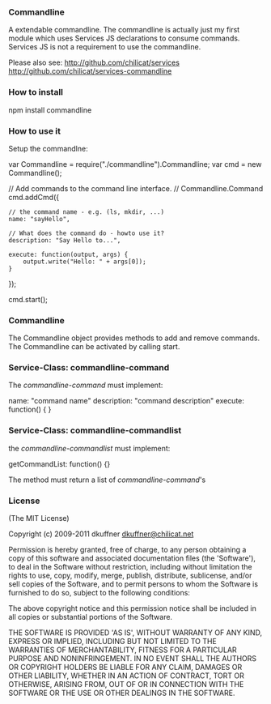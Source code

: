
### Commandline

A extendable commandline. The commandline is actually just my first module which uses Services JS declarations to consume commands. Services JS is not a requirement to use the commandline. 

Please also see: 
http://github.com/chilicat/services
http://github.com/chilicat/services-commandline

### How to install

npm install commandline

### How to use it
Setup the commandlne:

var Commandline = require("./commandline").Commandline;
var cmd = new Commandline();

// Add commands to the command line interface.
// Commandline.Command
cmd.addCmd({
    
    // the command name - e.g. (ls, mkdir, ...)
	name: "sayHello", 

	// What does the command do - howto use it?
	description: "Say Hello to...", 

	execute: function(output, args) {
		output.write("Hello: " + args[0]);
	}

});

cmd.start();

### Commandline

The Commandline object provides methods to add and remove commands. The Commandline can be activated by calling start.

### Service-Class: commandline-command

The _commandline-command_ must implement:

name: "command name"
description: "command description"
execute: function() {  }


### Service-Class: commandline-commandlist
the _commandline-commandlist_ must implement:

getCommandList: function() {}

The method must return a list of _commandline-command_'s


### License

(The MIT License)

Copyright (c) 2009-2011 dkuffner <dkuffner@chilicat.net>

Permission is hereby granted, free of charge, to any person obtaining a copy of this software and associated documentation files (the 'Software'), to deal in the Software without restriction, including without limitation the rights to use, copy, modify, merge, publish, distribute, sublicense, and/or sell copies of the Software, and to permit persons to whom the Software is furnished to do so, subject to the following conditions:

The above copyright notice and this permission notice shall be included in all copies or substantial portions of the Software.

THE SOFTWARE IS PROVIDED 'AS IS', WITHOUT WARRANTY OF ANY KIND, EXPRESS OR IMPLIED, INCLUDING BUT NOT LIMITED TO THE WARRANTIES OF MERCHANTABILITY, FITNESS FOR A PARTICULAR PURPOSE AND NONINFRINGEMENT. IN NO EVENT SHALL THE AUTHORS OR COPYRIGHT HOLDERS BE LIABLE FOR ANY CLAIM, DAMAGES OR OTHER LIABILITY, WHETHER IN AN ACTION OF CONTRACT, TORT OR OTHERWISE, ARISING FROM, OUT OF OR IN CONNECTION WITH THE SOFTWARE OR THE USE OR OTHER DEALINGS IN THE SOFTWARE.